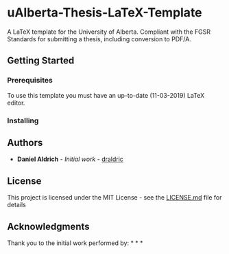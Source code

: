 # uAlberta-Thesis-LaTeX-Template
A LaTeX template for the University of Alberta. 
Compliant with the FGSR Standards for submitting a thesis, including conversion to PDF/A.

## Getting Started


### Prerequisites
To use this template you must have an up-to-date (11-03-2019) LaTeX editor.



### Installing


## Authors

* **Daniel Aldrich** - *Initial work* - [draldric](https://github.com/draldric)

## License

This project is licensed under the MIT License - see the [LICENSE.md](LICENSE.md) file for details

## Acknowledgments

Thank you to the initial work performed by:
*
*
*
